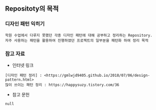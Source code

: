 ## Repositoty의 목적

### 디자인 패턴 익히기
    
    학원 수업에서 다루지 못했던 각종 디자인 패턴에 대해 공부하고 정리하는 Repository.
    자주 사용하는 패턴을 활용하여 진행하였던 프로젝트의 일부분을 패턴화 하여 정리 목적
    
    
### 참고 자료
  + 인터넷 링크
  ```
  [디자인 패턴 정리] : <https://gmlwjd9405.github.io/2018/07/06/design-pattern.html>
  많이 쓰이는 패턴 정리 : https://happysuzy.tistory.com/36
  ```
  
  + 참고 문헌
  ```
  null
  ```
